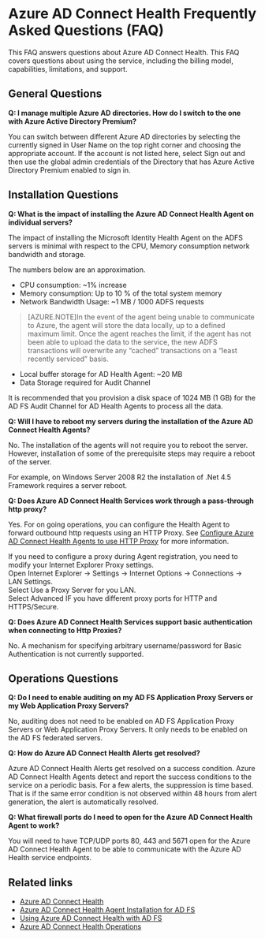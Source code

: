 <properties
	pageTitle="Azure AD Connect Health FAQ"
	description="This FAQ answers questions about Azure AD Connect Health. This FAQ covers questions about using the service, including the billing model, capabilities, limitations, and support."
	services="active-directory"
	documentationCenter=""
	authors="billmath"
	manager="stevenpo"
	editor="curtand"/>

<tags
	ms.service="active-directory"
	ms.workload="identity"
	ms.tgt_pltfrm="na"
	ms.devlang="na"
	ms.topic="article"
	ms.date="10/15/2015"
	ms.author="billmath"/>


# Azure AD Connect Health Frequently Asked Questions (FAQ)

This FAQ answers questions about Azure AD Connect Health. This FAQ covers questions about using the service, including the billing model, capabilities, limitations, and support.

## General Questions



**Q: I manage multiple Azure AD directories. How do I switch to the one with Azure Active Directory Premium?**

You can switch between different Azure AD directories by selecting the currently signed in User Name on the top right corner and choosing the appropriate account. If the account is not listed here, select Sign out and then use the global admin credentials of the Directory that has Azure Active Directory Premium enabled to sign in.

## Installation Questions



**Q: What is the impact of installing the Azure AD Connect Health Agent on individual servers?**

The impact of installing the Microsoft Identity Health Agent on the ADFS servers is minimal with respect to the CPU, Memory consumption network bandwidth and storage.

The numbers below are an approximation.

- CPU consumption: ~1% increase
- Memory consumption: Up to 10 % of the total system memory
- Network Bandwidth Usage: ~1 MB / 1000 ADFS requests
>[AZURE.NOTE]In the event of the agent being unable to communicate to Azure, the agent will store the data locally, up to a defined maximum limit. Once the agent reaches the limit, if the agent has not been able to upload the data to the service, the new ADFS transactions will overwrite any “cached” transactions on a “least recently serviced” basis.

- Local buffer storage for AD Health Agent: ~20 MB
- Data Storage required for Audit Channel


It is recommended that you provision a disk space of 1024 MB (1 GB) for the AD FS Audit Channel for AD Health Agents to process all the data.

**Q: Will I have to reboot my servers during the installation of the Azure AD Connect Health Agents?**

No. The installation of the agents will not require you to reboot the server. However, installation of some of the prerequisite steps may require a reboot of the server.

For example, on Windows Server 2008 R2 the installation of .Net 4.5 Framework requires a server reboot.


**Q: Does Azure AD Connect Health Services work through a pass-through http proxy?**

Yes.  For on going operations, you can configure the Health Agent to forward outbound http requests using an HTTP Proxy. See [Configure Azure AD Connect Health Agents to use HTTP Proxy](active-directory-aadconnect-health-agent-install-adfs.md#configure-azure-ad-connect-health-agent-to-use-http-proxy) for more information.

If you need to configure a proxy during Agent registration, you need to modify your Internet Explorer Proxy settings. <br>
Open Internet Explorer -> Settings -> Internet Options -> Connections -> LAN Settings.<br>
Select Use a Proxy Server for you LAN.<br>
Select Advanced IF you have different proxy ports for HTTP and HTTPS/Secure.<br>


**Q: Does Azure AD Connect Health Services support basic authentication when connecting to Http Proxies?**

No. A mechanism for specifying arbitrary username/password for Basic Authentication is not currently supported.



## Operations Questions



**Q: Do I need to enable auditing on my AD FS Application Proxy Servers or my Web Application Proxy Servers?**

No, auditing does not need to be enabled on AD FS Application Proxy Servers or Web Application Proxy Servers. It only needs to be enabled on the AD FS federated servers.



**Q: How do Azure AD Connect Health Alerts get resolved?**

Azure AD Connect Health Alerts get resolved on a success condition. Azure AD Connect Health Agents detect and report the success conditions to the service on a periodic basis. For a few alerts, the suppression is time based. That is if the same error condition is not observed within 48 hours from alert generation, the alert is automatically resolved.




**Q: What firewall ports do I need to open for the Azure AD Connect Health Agent to work?**

You will need to have TCP/UDP ports 80, 443 and 5671 open for the Azure AD Connect Health Agent to be able to communicate with the Azure AD Health service endpoints.

## Related links

* [Azure AD Connect Health](active-directory-aadconnect-health.md)
* [Azure AD Connect Health Agent Installation for AD FS](active-directory-aadconnect-health-agent-install-adfs.md)
* [Using Azure AD Connect Health with AD FS](active-directory-aadconnect-health-adfs.md)
* [Azure AD Connect Health Operations](active-directory-aadconnect-health-operations.md)
